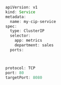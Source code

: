<h1 class="title" style="display:none">Kubernetes service</h1>


```groovy
apiVersion: v1
kind: Service
metadata:
  name: my-cip-service
spec:
  type: ClusterIP
  selector:
    app: metrics
    department: sales
  ports:



protocol: TCP
port: 80
targetPort: 8080

```